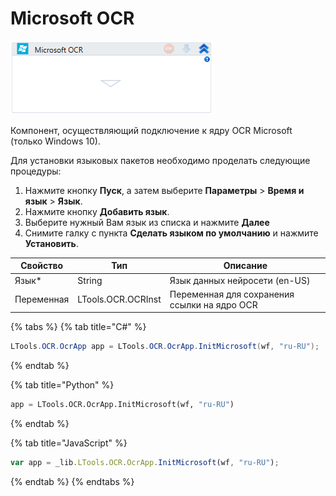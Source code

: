 # Microsoft OCR

![](../../../resources/activities/basic/ocr/image-263.png)

Компонент, осуществляющий подключение к ядру OCR Microsoft (только Windows 10).

Для установки языковых пакетов необходимо проделать следующие процедуры:

1. &#x20;Нажмите кнопку **Пуск**, а затем выберите **Параметры** > **Время и язык** > **Язык**.
2. Нажмите кнопку  **Добавить язык**.
3. Выберите нужный Вам язык из списка и нажмите **Далее**
4. Снимите галку с пункта **Сделать языком по умолчанию** и нажмите **Установить**.

| Свойство   | Тип                | Описание                                     |
| ---------- | ------------------ | -------------------------------------------- |
| Язык\*     | String             | Язык данных нейросети (en-US)                |
| Переменная | LTools.OCR.OCRInst | Переменная для сохранения ссылки на ядро OCR |

{% tabs %}
{% tab title="C#" %}
```csharp
LTools.OCR.OcrApp app = LTools.OCR.OcrApp.InitMicrosoft(wf, "ru-RU");
```
{% endtab %}

{% tab title="Python" %}
```python
app = LTools.OCR.OcrApp.InitMicrosoft(wf, "ru-RU")
```
{% endtab %}

{% tab title="JavaScript" %}
```javascript
var app = _lib.LTools.OCR.OcrApp.InitMicrosoft(wf, "ru-RU");
```
{% endtab %}
{% endtabs %}

